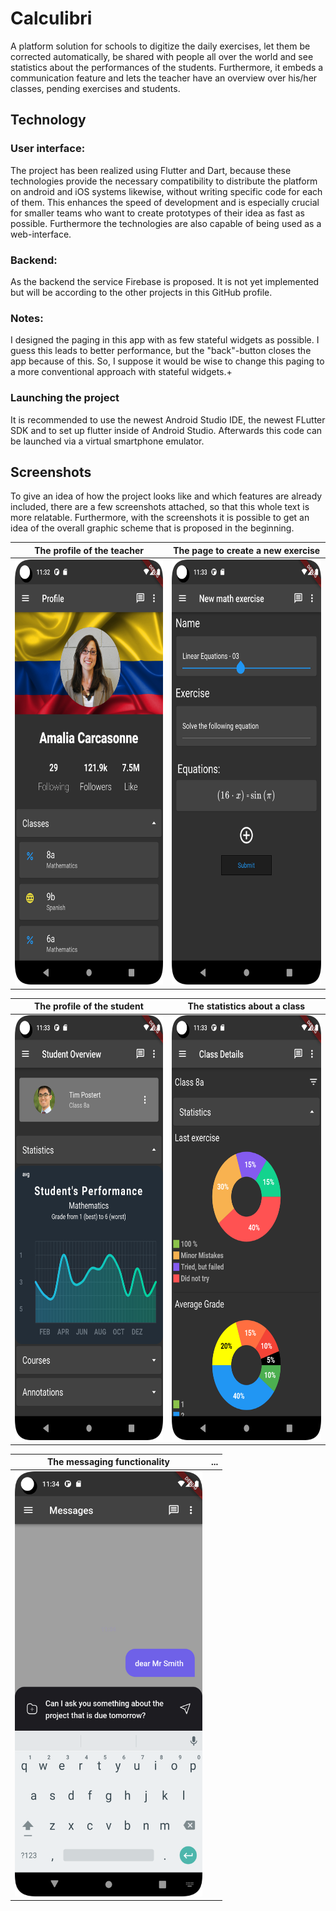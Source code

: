 # Calculibri

A platform solution for schools to digitize the daily exercises, let them be corrected automatically,
be shared with people all over the world and see statistics about the performances of the students.
Furthermore, it embeds a communication feature and lets the teacher have an overview over his/her
classes, pending exercises and students.

## Technology

### User interface:
The project has been realized using Flutter and Dart, because these
technologies provide the necessary compatibility to distribute the
platform on android and iOS systems likewise, without writing specific
code for each of them. This enhances the speed of development and is
especially crucial for smaller teams who want to create prototypes of their
idea as fast as possible. Furthermore the technologies are also capable of
being used as a web-interface.

### Backend:
As the backend the service Firebase is proposed. It is not yet implemented but will be
according to the other projects in this GitHub profile.

### Notes:
I designed the paging in this app with as few stateful widgets as possible. I guess this leads to
better performance, but the "back"-button closes the app because of this. So, I suppose it would be
wise to change this paging to a more conventional approach with stateful widgets.+

### Launching the project
It is recommended to use the newest Android Studio IDE, the newest FLutter SDK and to
set up flutter inside of Android Studio. Afterwards this code can be launched via a
virtual smartphone emulator.

## Screenshots
To give an idea of how the project looks like and which features are already included, there
are a few screenshots attached, so that this whole text is more relatable. Furthermore, with
the screenshots it is possible to get an idea of the overall graphic scheme that is proposed
in the beginning.

The profile of the teacher            |  The page to create a new exercise
:-------------------------:|:-------------------------:
<img src="https://github.com/Gauerdia/Calculibri/blob/master/assets/screenshots/profile_teacher_1.png?raw=true" width="300" height="680">  |  <img src="https://github.com/Gauerdia/Calculibri/blob/master/assets/screenshots/exercise_1.png?raw=true" width="300" height="680">

The profile of the student         |  The statistics about a class
:-------------------------:|:-------------------------:
<img src="https://github.com/Gauerdia/Calculibri/blob/master/assets/screenshots/student_1.png?raw=true" width="300" height="680">  |  <img src="https://github.com/Gauerdia/Calculibri/blob/master/assets/screenshots/statistics_1.png?raw=true" width="300" height="680">

The messaging functionality         |  ...
:-------------------------:|:-------------------------:
<img src="https://github.com/Gauerdia/Calculibri/blob/master/assets/screenshots/messages_1.png?raw=true" width="300" height="680">  |  
